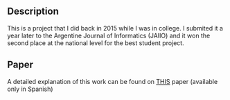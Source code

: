 ## Description
This is a project that I did back in 2015 while I was in college. I submited it a year later to the Argentine Journal of Informatics (JAIIO) and it won the second place at the national level for the best student project.   
## Paper
A detailed explanation of this work can be found on [THIS](http://sedici.unlp.edu.ar/bitstream/handle/10915/58196/Documento_completo.pdf-PDFA.pdf?sequence=1&isAllowed=y) paper (available only in Spanish)
